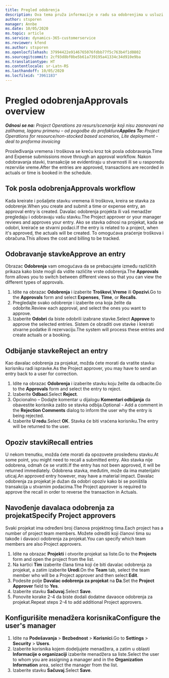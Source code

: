 ```yaml
---
title: Pregled odobrenja
description: Ova tema pruža informacije o radu sa odobrenjima u usluzi Project Operations.
author: stsporen
manager: Annbe
ms.date: 10/05/2020
ms.topic: article
ms.service: dynamics-365-customerservice
ms.reviewer: kfend
ms.author: stsporen
ms.openlocfilehash: 37994422e9146765076fdbb77f5c763b4f1d0802
ms.sourcegitcommit: 2cf93d8bf0be5b61a739195a41334c34d910e9ba
ms.translationtype: HT
ms.contentlocale: sr-Latn-RS
ms.lasthandoff: 10/05/2020
ms.locfileid: "3961183"
---
```

# <a name="approvals-overview"></a><span data-ttu-id="10d2e-103">Pregled odobrenja</span><span class="sxs-lookup"><span data-stu-id="10d2e-103">Approvals overview</span></span>

<span data-ttu-id="10d2e-104">_**Odnosi se na:** Project Operations za resurs/scenarije koji nisu zasnovani na zalihama, laganu primenu – od pogodbe do profakture_</span><span class="sxs-lookup"><span data-stu-id="10d2e-104">_**Applies To:** Project Operations for resource/non-stocked based scenarios, Lite deployment - deal to proforma invoicing_</span></span>

<span data-ttu-id="10d2e-105">Prosleđivanja vremena i troškova se kreću kroz tok posla odobravanja.</span><span class="sxs-lookup"><span data-stu-id="10d2e-105">Time and Expense submissions move through an approval workflow.</span></span> <span data-ttu-id="10d2e-106">Nakon odobravanja stavki, transakcije se evidentiraju u stvarnosti ili se u rasporedu rezerviše vreme.</span><span class="sxs-lookup"><span data-stu-id="10d2e-106">After the entries are approved, transactions are recorded in actuals or time is booked in the schedule.</span></span>

## <a name="approvals-workflow"></a><span data-ttu-id="10d2e-107">Tok posla odobrenja</span><span class="sxs-lookup"><span data-stu-id="10d2e-107">Approvals workflow</span></span>
<span data-ttu-id="10d2e-108">Kada kreirate i pošaljete stavku vremena ili troškova, kreira se stavka za odobrenje.</span><span class="sxs-lookup"><span data-stu-id="10d2e-108">When you create and submit a time or expense entry, an approval entry is created.</span></span> <span data-ttu-id="10d2e-109">Davalac odobrenja projekta ili vaš menadžer pregledaju i odobravaju vašu stavku.</span><span class="sxs-lookup"><span data-stu-id="10d2e-109">The Project approver or your manager reviews and approves your entry.</span></span> <span data-ttu-id="10d2e-110">Ako se stavka odnosi na projekat, kada se odobri, kreiraće se stvarni podaci.</span><span class="sxs-lookup"><span data-stu-id="10d2e-110">If the entry is related to a project, when it's approved, the actuals will be created.</span></span> <span data-ttu-id="10d2e-111">To omogućava praćenje troškova i obračuna.</span><span class="sxs-lookup"><span data-stu-id="10d2e-111">This allows the cost and billing to be tracked.</span></span> 

## <a name="approve-an-entry"></a><span data-ttu-id="10d2e-112">Odobravanje stavke</span><span class="sxs-lookup"><span data-stu-id="10d2e-112">Approve an entry</span></span>
<span data-ttu-id="10d2e-113">Obrazac **Odobrenja** vam omogućava da se prebacujete između različitih prikaza kako biste mogli da vidite različite vrste odobrenja.</span><span class="sxs-lookup"><span data-stu-id="10d2e-113">The **Approvals** form allows you to switch between different views so that you can view the different types of approvals.</span></span>
  
1. <span data-ttu-id="10d2e-114">Idite na obrazac **Odobrenja** i izaberite **Troškovi**,**Vreme** ili **Opozivi**.</span><span class="sxs-lookup"><span data-stu-id="10d2e-114">Go to the **Approvals** form and select **Expenses**, **Time**, or **Recalls**.</span></span>
2. <span data-ttu-id="10d2e-115">Pregledajte svako odobrenje i izaberite ona koja želite da odobrite.</span><span class="sxs-lookup"><span data-stu-id="10d2e-115">Review each approval, and select the ones you want to approve.</span></span>
3. <span data-ttu-id="10d2e-116">Izaberite **Odobri** da biste odobrili izabrane stavke.</span><span class="sxs-lookup"><span data-stu-id="10d2e-116">Select **Approve** to approve the selected entries.</span></span>
<span data-ttu-id="10d2e-117">Sistem će obraditi ove stavke i kreirati stvarne podatke ili rezervaciju.</span><span class="sxs-lookup"><span data-stu-id="10d2e-117">The system will process these entries and create actuals or a booking.</span></span>

## <a name="reject-an-entry"></a><span data-ttu-id="10d2e-118">Odbijanje stavke</span><span class="sxs-lookup"><span data-stu-id="10d2e-118">Reject an entry</span></span>
<span data-ttu-id="10d2e-119">Kao davalac odobrenja za projekat, možda ćete morati da vratite stavku korisniku radi ispravke.</span><span class="sxs-lookup"><span data-stu-id="10d2e-119">As the Project approver, you may have to send an entry back to a user for correction.</span></span>
  
1. <span data-ttu-id="10d2e-120">Idite na obrazac **Odobrenja** i izaberite stavku koju želite da odbacite.</span><span class="sxs-lookup"><span data-stu-id="10d2e-120">Go to the **Approvals** form and select the entry to reject.</span></span> 
2. <span data-ttu-id="10d2e-121">Izaberite **Odbaci**.</span><span class="sxs-lookup"><span data-stu-id="10d2e-121">Select **Reject**.</span></span>
3. <span data-ttu-id="10d2e-122">Opcionalno – Dodajte komentar u dijalogu **Komentari odbijanja** da obavestite korisnika zašto se stavka odbija.</span><span class="sxs-lookup"><span data-stu-id="10d2e-122">Optional - Add a comment in the **Rejection Comments** dialog to inform the user why the entry is being rejected.</span></span>
4. <span data-ttu-id="10d2e-123">Izaberite **U redu**.</span><span class="sxs-lookup"><span data-stu-id="10d2e-123">Select **OK**.</span></span> <span data-ttu-id="10d2e-124">Stavka će biti vraćena korisniku.</span><span class="sxs-lookup"><span data-stu-id="10d2e-124">The entry will be returned to the user.</span></span>
  
## <a name="recall-entries"></a><span data-ttu-id="10d2e-125">Opoziv stavki</span><span class="sxs-lookup"><span data-stu-id="10d2e-125">Recall entries</span></span>
<span data-ttu-id="10d2e-126">U nekom trenutku, možda ćete morati da opozovete prosleđenu stavku.</span><span class="sxs-lookup"><span data-stu-id="10d2e-126">At some point, you might need to recall a submitted entry.</span></span> <span data-ttu-id="10d2e-127">Ako stavka nije odobrena, odmah će se vratiti.</span><span class="sxs-lookup"><span data-stu-id="10d2e-127">If the entry has not been approved, it will be returned immediately.</span></span> <span data-ttu-id="10d2e-128">Odobrena stavka, međutim, može da ima materijalni uticaj.</span><span class="sxs-lookup"><span data-stu-id="10d2e-128">An approved entry however, may have a material impact.</span></span> <span data-ttu-id="10d2e-129">Davalac odobrenja za projekat je dužan da odobri opoziv kako bi se poništila transakcija u stvarnim podacima.</span><span class="sxs-lookup"><span data-stu-id="10d2e-129">The Project approver is required to approve the recall in order to reverse the transaction in Actuals.</span></span>

## <a name="specify-project-approvers"></a><span data-ttu-id="10d2e-130">Navođenje davalaca odobrenja za projekat</span><span class="sxs-lookup"><span data-stu-id="10d2e-130">Specify Project approvers</span></span>
<span data-ttu-id="10d2e-131">Svaki projekat ima određeni broj članova projektnog tima.</span><span class="sxs-lookup"><span data-stu-id="10d2e-131">Each project has a number of project team members.</span></span> <span data-ttu-id="10d2e-132">Možete odrediti koji članovi tima su takođe i davaoci odobrenja za projekat.</span><span class="sxs-lookup"><span data-stu-id="10d2e-132">You can specify which team members are also Project approvers.</span></span>

1. <span data-ttu-id="10d2e-133">Idite na obrazac **Projekti** i otvorite projekat sa liste.</span><span class="sxs-lookup"><span data-stu-id="10d2e-133">Go to the **Projects** form and open the project from the list.</span></span>
2. <span data-ttu-id="10d2e-134">Na kartici **Tim** izaberite člana tima koji će biti davalac odobrenja za projekat, a zatim izaberite **Uredi**.</span><span class="sxs-lookup"><span data-stu-id="10d2e-134">On the **Team** tab, select the team member who will be a Project approver and then select **Edit**.</span></span>
3. <span data-ttu-id="10d2e-135">Podesite polje **Davalac odobrenja za projekat** na **Da**.</span><span class="sxs-lookup"><span data-stu-id="10d2e-135">Set the **Project Approver** field to **Yes**.</span></span>
4. <span data-ttu-id="10d2e-136">Izaberite stavku **Sačuvaj**.</span><span class="sxs-lookup"><span data-stu-id="10d2e-136">Select **Save**.</span></span>
5. <span data-ttu-id="10d2e-137">Ponovite korake 2-4 da biste dodali dodatne davaoce odobrenja za projekat.</span><span class="sxs-lookup"><span data-stu-id="10d2e-137">Repeat steps 2-4 to add additional Project approvers.</span></span>

## <a name="configure-the-users-manager"></a><span data-ttu-id="10d2e-138">Konfigurišite menadžera korisnika</span><span class="sxs-lookup"><span data-stu-id="10d2e-138">Configure the user's manager</span></span>

1. <span data-ttu-id="10d2e-139">Idite na **Podešavanja** > **Bezbednost** > **Korisnici**.</span><span class="sxs-lookup"><span data-stu-id="10d2e-139">Go to **Settings** > **Security** > **Users**.</span></span>
2. <span data-ttu-id="10d2e-140">Izaberite korisnika kojem dodeljujete menadžera, a zatim u oblasti **Informacije o organizaciji** izaberite menadžera sa liste.</span><span class="sxs-lookup"><span data-stu-id="10d2e-140">Select the user to whom you are assigning a manager and in the **Organization Information** area, select the manager from the list.</span></span> 
3. <span data-ttu-id="10d2e-141">Izaberite stavku **Sačuvaj**.</span><span class="sxs-lookup"><span data-stu-id="10d2e-141">Select **Save**.</span></span>


